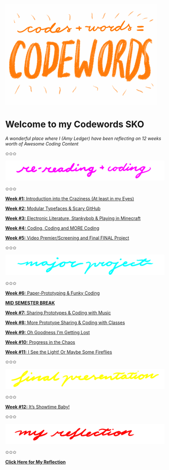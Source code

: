 <img src="codewordsgif.GIF">

# Welcome to my Codewords SKO

*A wonderful place where I (Amy Ledger) have been reflecting on 12 weeks worth of Awesome Coding Content*

✩✩✩

<img src="rereadingandcoding.png">

✩✩✩

[**Week #1:** Introduction into the Craziness (At least in my Eyes)](https://astlcreations.github.io/codewords-codes-words/SKO/Re-Readings%20&%20Coding/Week%2001/)

[**Week #2:** Modular Typefaces & Scary GitHub](https://astlcreations.github.io/codewords-codes-words/SKO/Re-Readings%20&%20Coding/Week%2002/)

[**Week #3:** Electronic Literature, Stankybob & Playing in Minecraft](https://astlcreations.github.io/codewords-codes-words/SKO/Re-Readings%20&%20Coding/Week%2003/)

[**Week #4:** Coding, Coding and MORE Coding](https://astlcreations.github.io/codewords-codes-words/SKO/Re-Readings%20&%20Coding/Week%2004/)

[**Week #5:** Video Premier/Screening and Final FINAL Project](https://astlcreations.github.io/codewords-codes-words/SKO/Re-Readings%20&%20Coding/Week%2005/)

✩✩✩

<img src="majorproject.png">

✩✩✩

[**Week #6:** Paper-Prototyping & Funky Coding](https://astlcreations.github.io/codewords-codes-words/SKO/Major%20Project/Week%2006/)

[**MID SEMESTER BREAK**](https://astlcreations.github.io/codewords-codes-words/SKO/Major%20Project/Week%2007.5%20-%20Mid%20Sem%20Break/)

[**Week #7:** Sharing Prototypes & Coding with Music](https://astlcreations.github.io/codewords-codes-words/SKO/Major%20Project/Week%2007/)

[**Week #8:** More Prototype Sharing & Coding with Classes](https://astlcreations.github.io/codewords-codes-words/SKO/Major%20Project/Week%2008/)

[**Week #9:** Oh Goodness I'm Getting Lost](https://astlcreations.github.io/codewords-codes-words/SKO/Major%20Project/Week%2009/)

[**Week #10:** Progress in the Chaos](https://astlcreations.github.io/codewords-codes-words/SKO/Major%20Project/Week%20010/)

[**Week #11:** I See the Light! Or Maybe Some Fireflies](https://astlcreations.github.io/codewords-codes-words/SKO/Major%20Project/Week%20011/)

✩✩✩

<img src="finalpresentation.png">

✩✩✩

[**Week #12:** It’s Showtime Baby!](https://astlcreations.github.io/codewords-codes-words/SKO/Major%20Project/Week%20012/)

✩✩✩

<img src="myreflection.png">

✩✩✩

[**Click Here for My Reflection**](https://astlcreations.github.io/codewords-codes-words/SKO/Final%20Reflection/)











